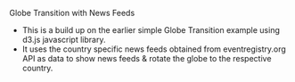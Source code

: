 Globe Transition with News Feeds
- This is a build up on the earlier simple Globe Transition example using d3.js javascript library.
- It uses the country specific news feeds obtained from eventregistry.org API as data to show news feeds & rotate the globe to the respective country.